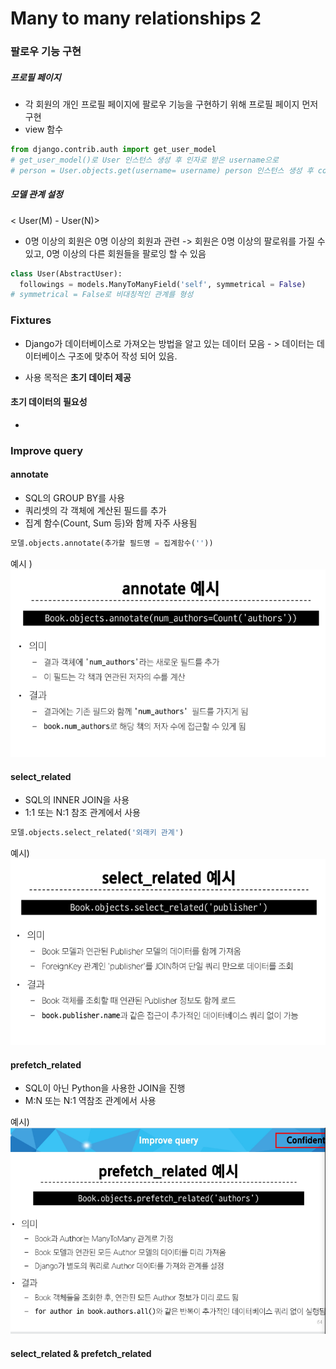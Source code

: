 # Many to many relationships 2

### 팔로우 기능 구현
##### 프로필 페이지
- 각 회원의 개인 프로필 페이지에 팔로우 기능을 구현하기 위해 프로필 페이지 먼저 구현
- view 함수 
``` py
from django.contrib.auth import get_user_model
# get_user_model()로 User 인스턴스 생성 후 인자로 받은 username으로 
# person = User.objects.get(username= username) person 인스턴스 생성 후 context로 가져오기
```
##### 모델 관계 설정

< User(M) - User(N)>
- 0명 이상의 회원은 0명 이상의 회원과 관련
-> 회원은 0명 이상의 팔로워를 가질 수있고, 0명 이상의 다른 회원들을 팔로잉 할 수 있음


``` py
class User(AbstractUser):
  followings = models.ManyToManyField('self', symmetrical = False)
# symmetrical = False로 비대칭적인 관계를 형성
```


### Fixtures

- Django가 데이터베이스로 가져오는 방법을 알고 있는 데이터 모음 - > 데이터는 데이터베이스 구조에 맞추어 작성 되어 있음.

- 사용 목적은 **초기 데이터 제공**

#### 초기 데이터의 필요성
- 



### Improve query

#### annotate 
- SQL의 GROUP BY를 사용
- 쿼리셋의 각 객체에 계산된 필드를 추가
- 집계 함수(Count, Sum 등)와 함께 자주 사용됨
```py
모델.objects.annotate(추가할 필드명 = 집계함수(''))
```
예시 ) ![alt text](image-8.png)


#### select_related

- SQL의 INNER JOIN을 사용
- 1:1 또는 N:1 참조 관계에서 사용
```py
모델.objects.select_related('외래키 관계')
```
예시) 
![alt text](image-9.png)


#### prefetch_related
- SQL이 아닌 Python을 사용한 JOIN을 진행
- M:N 또는 N:1 역참조 관계에서 사용

예시) 
![alt text](image-10.png)


#### select_related & prefetch_related


